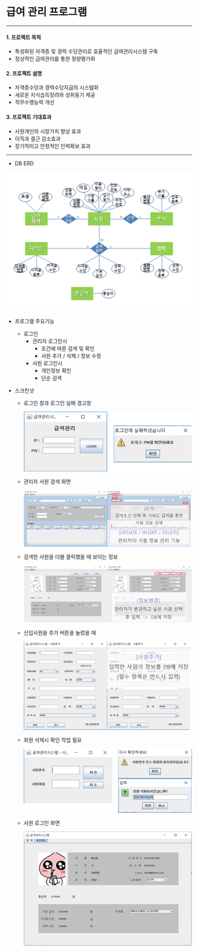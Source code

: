 # 급여 관리 프로그램

---

#### 1. 프로젝트 목적

- 특성화된 자격증 및 경력 수당관리로 효율적인 급여관리시스템 구축
- 정상적인 급여관리를 통한 정량평가화



#### 2. 프로젝트 설명

- 자격증수당과 경력수당지급의 시스템화
- 새로운 지식습득장려와 성취동기 제공
- 직무수행능력 개선



#### 3. 프로젝트 기대효과

- 사원개인의 시장가치 향상 효과
- 이직과 결근 감소효과
- 장기적이고 안정적인 인력확보 효과



---

- DB ERD

![db_erd](README.assets/db_erd.png)





- 프로그램 주요기능
  - 로그인
    - 관리자 로그인시
      - 조건에 따른 검색 및 확인
      - 사원 추가 / 삭제 / 정보 수정
    - 사원 로그인시
      - 개인정보 확인
      - 단순 검색

- 스크린샷

  - 로그인 창과 로그인 실패 경고창

    ![image-20191125003031092](README.assets/image-20191125003031092.png)

  - 관리자 사원 검색 화면

    ![image-20191125003459390](README.assets/image-20191125003459390.png)

  - 검색한 사원을 더블 클릭했을 때 보이는 정보

    ![image-20191125003800913](README.assets/image-20191125003800913.png)

  - 신입사원을 추가 버튼을 눌렀을 때

    ![image-20191125005121322](README.assets/image-20191125005121322.png)

  - 회원 삭제시 확인 작업 필요

    ![image-20191125005850984](README.assets/image-20191125005850984.png)

  - 사원 로그인 화면

    ![image-20191125005920262](README.assets/image-20191125005920262.png)